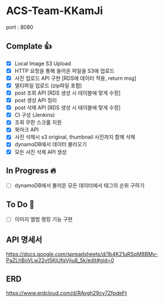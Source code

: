 # ACS-Team-KKamJi

port : 8080

## Complate :thumbsup:
- [x] Local Image S3 Upload
- [x] HTTP 요청을 통해 들어온 파일을 S3에 업로드
- [x] 사진 업로드 API 구현 [RDS에 데이터 적용, return msg]
- [x] 멀티파일 업로드 (zip파일 포함)
- [x] post 조회 API [RDS 생성 시 테이블에 맞게 수정]
- [x] post 생성 API 정리
- [x] post 삭제 API [RDS 생성 시 테이블에 맞게 수정]
- [x] CI 구성 (Jenkins)
- [x] 조회 무한 스크롤 지원
- [x] 북마크 API
- [x] 사진 삭제시 s3 original, thumbnail 사진까지 함께 삭제
- [x] dynamoDB에서 데이터 불러오기
- [x] 모든 사진 삭제 API 생성
## In Progress :fire:
- [ ] dynamoDB에서 불러온 모든 데이터에서 태그의 순위 구하기

## To Do :turtle:
- [ ] 이미지 앨범 랭킹 기능 구현

## API 명세서
https://docs.google.com/spreadsheets/d/1b4K21uRSqM8BMv-PaZLhBoVLw22vt5KjUfqVjiu8_5k/edit#gid=0

## ERD 
https://www.erdcloud.com/d/RAvgh29cy7ZfpdeFt
